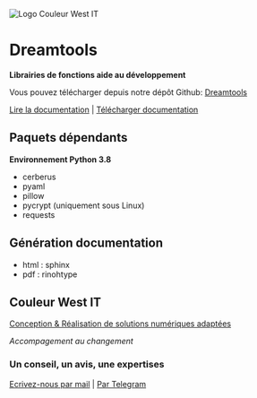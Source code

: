 
 ![Logo Couleur West IT](https://couleurwest-it.com/static/images/ban)

# Dreamtools

**Librairies de fonctions aide au développement**

Vous pouvez télécharger depuis notre dépôt Github:  [Dreamtools](https://github.com/couleurwest/dreamgeeker-tools/)

[Lire la documentation](https://couleurwest-it.com/dreamtools) | [Télécharger documentation](https://couleurwest-it.com/dreamtools)

## Paquets dépendants

**Environnement Python 3.8**

* cerberus
* pyaml
* pillow 
* pycrypt (uniquement sous Linux)
* requests

## Génération documentation

* html : sphinx
* pdf : rinohtype

## Couleur West IT
[Conception & Réalisation de solutions numériques adaptées](https://couleurwest-it.com)

*Accompagement au changement*

### Un conseil, un avis, une expertises 
[Ecrivez-nous par mail](contact@couleurwest-it.com) | [Par Telegram](https://t.me/dreamgeeker)